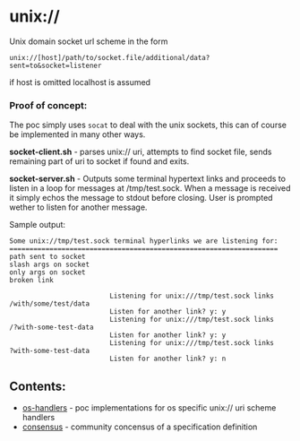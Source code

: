 # unix://

Unix domain socket url scheme in the form

    unix://[host]/path/to/socket.file/additional/data?sent=to&socket=listener

if host is omitted localhost is assumed

### Proof of concept:

The poc simply uses `socat` to deal with the unix sockets, this can of course be implemented in many other ways. 

**socket-client.sh** - parses unix:// uri, attempts to find socket file, sends remaining part of uri to socket if found and exits.

**socket-server.sh** - Outputs some terminal hypertext links and proceeds to listen in a loop for messages at /tmp/test.sock. When a message is received it simply echos the message to stdout before closing. User is prompted wether to listen for another message.

Sample output:

    Some unix://tmp/test.sock terminal hyperlinks we are listening for:
    ===================================================================
    path sent to socket
    slash args on socket
    only args on socket
    broken link

                             Listening for unix:///tmp/test.sock links
    /with/some/test/data
                             Listen for another link? y: y
                             Listening for unix:///tmp/test.sock links
    /?with-some-test-data
                             Listen for another link? y: y
                             Listening for unix:///tmp/test.sock links
    ?with-some-test-data
                             Listen for another link? y: n


## Contents:

 * [os-handlers](/unix-url-scheme/os-handlers) - poc implementations for os specific unix:// uri scheme handlers
 * [consensus](/unix-url-scheme/consensus) - community concensus of a specification definition




